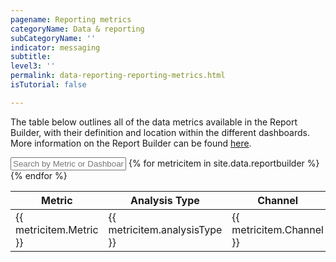 ```yaml
---
pagename: Reporting metrics
categoryName: Data & reporting
subCategoryName: ''
indicator: messaging
subtitle: 
level3: ''
permalink: data-reporting-reporting-metrics.html
isTutorial: false

---
```

The table below outlines all of the data metrics available in the Report Builder, with their definition and location within the different dashboards. More information on the Report Builder can be found [here](data-reporting-report-builder-report-builder-overview.html).

<div id="metrics">
<input id="metricsSearch" placeholder="Search by Metric or Dashboard" />
<table class="metricstable" id="datametricstable">
<thead>
<th>Metric</th>
<th class="analysis">Analysis Type</th>
<th class="channel">Channel</th>
<th class="description">Description</th>
<th class="dashboard">Dashboard</th>
<th class="filtered">Filtered By</th>
<th class="formula">Formula (Optional)</th>
</thead>
<tbody class="list">
{% for metricitem in site.data.reportbuilder %}
<tr>
<td class="metric">{{ metricitem.Metric }}</td>
<td class="analysis">{{ metricitem.analysisType }}</td>
<td class="channel">{{ metricitem.Channel }}</td>
<td class="description">{{ metricitem.Description }}</td>
<td class="dashboard">{{ metricitem.Dashboard }}</td>
<td class="filtered">{{ metricitem.filteredBy }}</td>
<td class="formula">{{ metricitem.formulaOptional }}</td>
</tr>
{% endfor %}
</tbody>
</table>
</div>